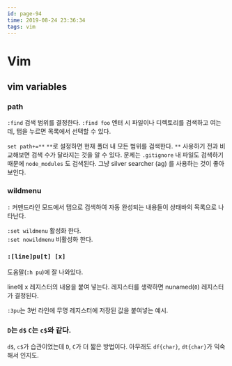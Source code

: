 ```yaml
---
id: page-94
time: 2019-08-24 23:36:34
tags: vim
---
```

# Vim

## vim variables

### path

`:find` 검색 범위를 결정한다.
`:find foo` 엔터 시 파일이나 디렉토리를 검색하고 여는데,
탭을 누르면 목록에서 선택할 수 있다.

`set path+=**` `**`로 설정하면 현재 폴더 내 모든 범위를 검색한다.
`**` 사용하기 전과 비교해보면 검색 수가 달라지는 것을 알 수 있다.
문제는 `.gitignore` 내 파일도 검색하기 때문에 `node_modules` 도 검색된다.
그냥 silver searcher (ag) 를 사용하는 것이 좋아 보인다.

### wildmenu

`:` 커맨드라인 모드에서 탭으로 검색하여 자동 완성되는 내용들이
상태바의 목록으로 나타난다.

`:set wildmenu` 활성화 한다.<br>
`:set nowildmenu` 비활성화 한다.

### `:[line]pu[t] [x]`

도움말(`:h pu`)에 잘 나와있다.

line에 x 레지스터의 내용을 붙여 넣는다. 레지스터를 생략하면 nunamed(`0`) 레지스터가 결정된다.

`:3pu`는 3번 라인에 무명 레지스터에 저장된 값을 붙여넣는 예시.

### `D`는 `d$` `C`는 `c$`와 같다.

`d$`, `c$`가 습관이었는데 `D`, `C`가 더 짧은 방법이다.
아무래도 `df{char}`, `dt{char}`가 익숙해서 인지도.
